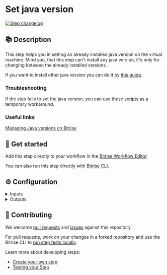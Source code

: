 # Set java version

[![Step changelog](https://shields.io/github/v/release/BirmacherAkos/bitrise-step-set-java-version?include_prereleases&label=changelog&color=blueviolet)](https://github.com/BirmacherAkos/bitrise-step-set-java-version/releases)

## 📚 Description

This step helps you in setting an already installed java version on the virtual machine. Mind you, that this step can't install any java version, it's only for changing between the already installed versions.

If you want to install other java version you can do it by [this guide](https://devcenter.bitrise.io/infrastructure/virtual-machines/#switching-to-a-java-version-not-installed-on-our-android-stacks).

### Troubleshooting

If the step fails to set the java version, you can use these [scripts](https://devcenter.bitrise.io/infrastructure/virtual-machines/#managing-java-versions) as a temporary workaround.

### Useful links

[Managing Java versions on Bitrise](https://devcenter.bitrise.io/infrastructure/virtual-machines/#managing-java-versions)

</details>

## 🧩 Get started

Add this step directly to your workflow in the [Bitrise Workflow Editor](https://devcenter.bitrise.io/steps-and-workflows/steps-and-workflows-index/).

You can also run this step directly with [Bitrise CLI](https://github.com/bitrise-io/bitrise).

## ⚙️ Configuration

<details>
<summary>Inputs</summary>

| Key | Description | Flags | Default |
| --- | --- | --- | --- |
| `set_java_version` | Select the instlled java version you want to use during the build run.  You can check [here](https://github.com/bitrise-io/bitrise.io/tree/master/system_reports) which java versions are installed on each Bitrise stack.  | required | `11` |
</details>

<details>
<summary>Outputs</summary>

| Environment Variable | Description |
| --- | --- |
| `JAVA_HOME` | JAVA_HOME is an environment variable points to the file system location where the JDK or JRE was installed. |
</details>

## 🙋 Contributing

We welcome [pull requests](https://github.com/BirmacherAkos/bitrise-step-set-java-version/pulls) and [issues](https://github.com/BirmacherAkos/bitrise-step-set-java-version/issues) against this repository.

For pull requests, work on your changes in a forked repository and use the Bitrise CLI to [run step tests locally](https://devcenter.bitrise.io/bitrise-cli/run-your-first-build/).

Learn more about developing steps:

- [Create your own step](https://devcenter.bitrise.io/contributors/create-your-own-step/)
- [Testing your Step](https://devcenter.bitrise.io/contributors/testing-and-versioning-your-steps/)
